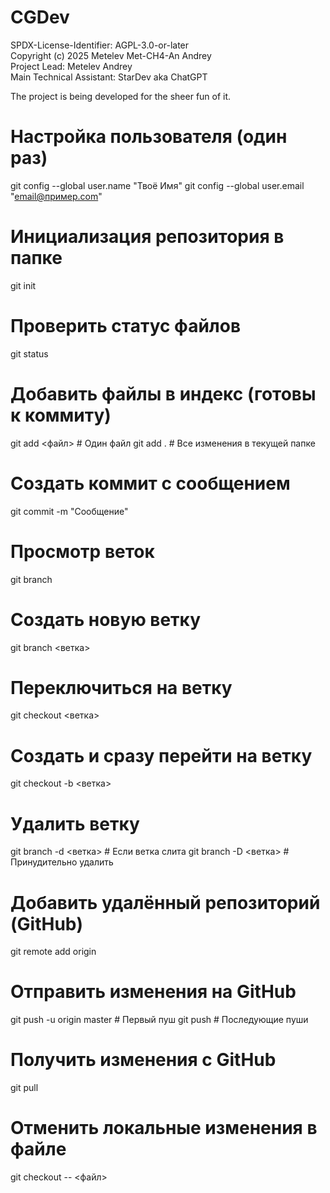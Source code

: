 # CGDev

SPDX-License-Identifier: AGPL-3.0-or-later  
Copyright (c) 2025 Metelev Met-CH4-An Andrey  
Project Lead: Metelev Andrey  
Main Technical Assistant: StarDev aka ChatGPT

The project is being developed for the sheer fun of it.

# Настройка пользователя (один раз)
git config --global user.name "Твоё Имя"
git config --global user.email "email@пример.com"

# Инициализация репозитория в папке
git init

# Проверить статус файлов
git status

# Добавить файлы в индекс (готовы к коммиту)
git add <файл>       # Один файл
git add .            # Все изменения в текущей папке

# Создать коммит с сообщением
git commit -m "Сообщение"

# Просмотр веток
git branch

# Создать новую ветку
git branch <ветка>

# Переключиться на ветку
git checkout <ветка>

# Создать и сразу перейти на ветку
git checkout -b <ветка>

# Удалить ветку
git branch -d <ветка>    # Если ветка слита
git branch -D <ветка>    # Принудительно удалить

# Добавить удалённый репозиторий (GitHub)
git remote add origin <URL>

# Отправить изменения на GitHub
git push -u origin master    # Первый пуш
git push                     # Последующие пуши

# Получить изменения с GitHub
git pull

# Отменить локальные изменения в файле
git checkout -- <файл>